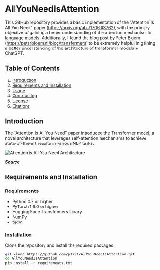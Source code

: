 # AllYouNeedIsAttention

This GitHub repository provides a basic implementation of the "Attention Is All You Need" paper (https://arxiv.org/abs/1706.03762), with the primary objective of gaining a better understanding of the attention mechanism in language models. Additionally, I found the blog post by Peter Bloem (https://peterbloem.nl/blog/transformers) to be extremely helpful in gaining a better understanding of the architecture of transformer models + ChatGPT. 

## Table of Contents

1. [Introduction](#introduction)
2. [Requirements and Installation](#requirements-and-installation)
3. [Usage](#usage)
4. [Contributing](#contributing)
5. [License](#license)
6. [Citations](#citations)

## Introduction

The "Attention Is All You Need" paper introduced the Transformer model, a novel architecture that leverages self-attention mechanisms to achieve state-of-the-art results in various NLP tasks. 

![Attention is All You Need Architecture](https://www.tensorflow.org/images/tutorials/transformer/transformer.png)


[**_Source_**](https://www.tensorflow.org/images/tutorials/transformer/transformer.png)

## Requirements and Installation

### Requirements

- Python 3.7 or higher
- PyTorch 1.8.0 or higher
- Hugging Face Transformers library
- NumPy
- tqdm

### Installation

Clone the repository and install the required packages:

```bash
git clone https://github.com/p1kit/AllYouNeedIsAttention.git
cd AllYouNeedIsAttention
pip install -r requirements.txt
```
